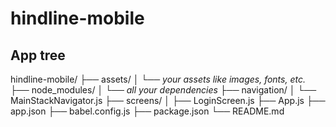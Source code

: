 # hindline-mobile

## App tree
hindline-mobile/
├── assets/
│   └── *your assets like images, fonts, etc.*
├── node_modules/
│   └── *all your dependencies*
├── navigation/
│   └── MainStackNavigator.js
├── screens/
│   ├── LoginScreen.js
├── App.js
├── app.json
├── babel.config.js
├── package.json
└── README.md
